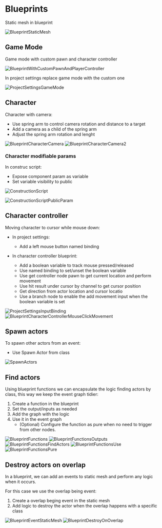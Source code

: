 # Blueprints

Static mesh in blueprint 

![BlueprintStaticMesh](./Images/BlueprintStaticMesh.jpg)

## Game Mode

Game mode with custom pawn and character controller

![BlueprintWithCustomPawnAndPlayerController](./Images/BlueprintWithCustomPawnAndPlayerController.jpg)

In project settings replace game mode with the custom one

![ProjectSettingsGameMode](./Images/ProjectSettingsGameMode.jpg)


## Character

Character with camera:
- Use spring arm to control camera rotation and distance to a target
- Add a camera as a child of the spring arm
- Adjust the spring arm rotation and lenght

![BlueprintCharacterCamera](./Images/BlueprintCharacterCamera.jpg)
![BlueprintCharacterCamera2](./Images/BlueprintCharacterCamera2.jpg)

### Character modifiable params

In construc script:
- Expose component param as variable
- Set variable visibility to public

![ConstructionScript](./Images/ConstructionScript.jpg)

![ConstructionScriptPublicParam](./Images/ConstructionScriptPublicParam.jpg)

## Character controller

Moving character to cursor while mouse down:

- In project settings:
    - Add a left mouse button named binding

- In character controller blueprint:
    - Add a boolean variable to track mouse pressed/released
    - Use named binding to set/unset the boolean variable 
    - Use get controller node pawn to get current location and perform movement
    - Use hit result under cursor by channel to get cursor position
    - Get direction from actor location and cursor locatio
    - Use a branch node to enable the add movement input when the boolean variable is set


![ProjectSettingsInputBinding](./Images/ProjectSettingsInputBinding.jpg)
![BlueprintCharacterControllerMouseClickMovement](./Images/BlueprintCharacterControllerMouseClickMovement.jpg)

## Spawn actors

To spawn other actors from an event:
- Use Spawn Actor from class

![SpawnActors](./Images/Blueprint/SpawnActors.jpg)

## Find actors

Using blueprint functions we can encapsulate the logic finding actors by class, this way we keep the event graph tidier:
1. Create a function in the blueprint
2. Set the output/inputs as needed
3. Add the graph with the logic
4. Use it in the event graph
    - (Optional) Configure the function as pure when no need to trigger from other nodes.

![BlueprintFunctions](./Images/Blueprint/BlueprintFunctions.jpg)
![BlueprintFunctionsOutputs](./Images/Blueprint/BlueprintFunctionsOutputs.jpg)
![BlueprintFunctionsFindActors](./Images/Blueprint/BlueprintFunctionsFindActors.jpg)
![BlueprintFunctionsUse](./Images/Blueprint/BlueprintFunctionsUse.jpg)
![BlueprintFunctionsPure](./Images/Blueprint/BlueprintFunctionsPure.jpg)

## Destroy actors on overlap

In a blueprint, we can add an events to static mesh and perform any logic when it occurs. 

For this case we use the overlap being event:
1. Create a overlap beging event in the static mesh
2. Add logic to destroy the actor when the overlap happens with a specific class

![BlueprintEventStaticMesh](./Images/Blueprint/BlueprintEventStaticMesh.jpg)
![BlueprintDestroyOnOverlap](./Images/Blueprint/BlueprintDestroyOnOverlap.jpg)